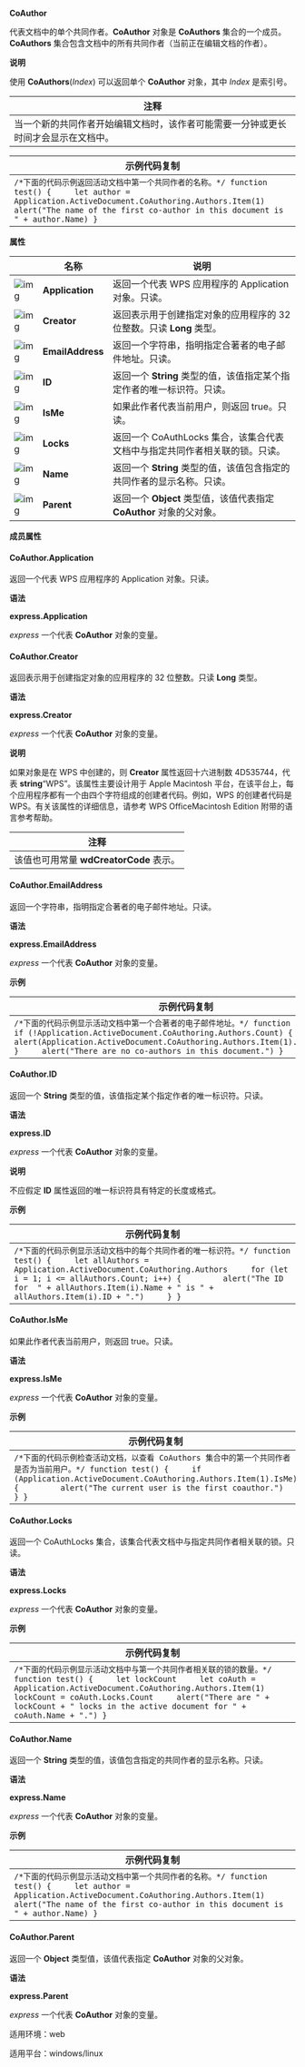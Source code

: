 **CoAuthor** 



代表文档中的单个共同作者。**CoAuthor** 对象是 **CoAuthors** 集合的一个成员。**CoAuthors** 集合包含文档中的所有共同作者（当前正在编辑文档的作者）。

**说明**

使用 **CoAuthors**(*Index*) 可以返回单个 **CoAuthor** 对象，其中 *Index* 是索引号。

| 注释                                                         |
| ------------------------------------------------------------ |
| 当一个新的共同作者开始编辑文档时，该作者可能需要一分钟或更长时间才会显示在文档中。 |

| 示例代码复制                                                 |
| ------------------------------------------------------------ |
| `/*下面的代码示例返回活动文档中第一个共同作者的名称。*/ function test() {     let author = Application.ActiveDocument.CoAuthoring.Authors.Item(1)     alert("The name of the first co-author in this document is " + author.Name) }` |

**属性**

|                                                              | 名称             | 说明                                                         |
| ------------------------------------------------------------ | ---------------- | ------------------------------------------------------------ |
| ![img](https://qn.cache.wpscdn.cn/encs/doc/office_v19/gif/properties.gif) | **Application**  | 返回一个代表 WPS 应用程序的 Application 对象。只读。         |
| ![img](https://qn.cache.wpscdn.cn/encs/doc/office_v19/gif/properties.gif) | **Creator**      | 返回表示用于创建指定对象的应用程序的 32 位整数。只读 **Long** 类型。 |
| ![img](https://qn.cache.wpscdn.cn/encs/doc/office_v19/gif/properties.gif) | **EmailAddress** | 返回一个字符串，指明指定合著者的电子邮件地址。只读。         |
| ![img](https://qn.cache.wpscdn.cn/encs/doc/office_v19/gif/properties.gif) | **ID**           | 返回一个 **String** 类型的值，该值指定某个指定作者的唯一标识符。只读。 |
| ![img](https://qn.cache.wpscdn.cn/encs/doc/office_v19/gif/properties.gif) | **IsMe**         | 如果此作者代表当前用户，则返回 true。只读。                  |
| ![img](https://qn.cache.wpscdn.cn/encs/doc/office_v19/gif/properties.gif) | **Locks**        | 返回一个 CoAuthLocks 集合，该集合代表文档中与指定共同作者相关联的锁。只读。 |
| ![img](https://qn.cache.wpscdn.cn/encs/doc/office_v19/gif/properties.gif) | **Name**         | 返回一个 **String** 类型的值，该值包含指定的共同作者的显示名称。只读。 |
| ![img](https://qn.cache.wpscdn.cn/encs/doc/office_v19/gif/properties.gif) | **Parent**       | 返回一个 **Object** 类型值，该值代表指定 **CoAuthor** 对象的父对象。 |

**成员属性**

#### **CoAuthor.Application**

返回一个代表 WPS 应用程序的 Application 对象。只读。

**语法**

**express.Application**

*express*   一个代表 **CoAuthor** 对象的变量。

#### **CoAuthor.Creator**

返回表示用于创建指定对象的应用程序的 32 位整数。只读 **Long** 类型。

**语法**

**express.Creator**

*express*   一个代表 **CoAuthor** 对象的变量。

**说明**

如果对象是在 WPS 中创建的，则 **Creator** 属性返回十六进制数 4D535744，代表 **string**“WPS”。该属性主要设计用于 Apple Macintosh 平台，在该平台上，每个应用程序都有一个由四个字符组成的创建者代码。例如，WPS 的创建者代码是 WPS。有关该属性的详细信息，请参考 WPS OfficeMacintosh Edition 附带的语言参考帮助。

| 注释                                    |
| --------------------------------------- |
| 该值也可用常量 **wdCreatorCode** 表示。 |

#### **CoAuthor.EmailAddress**

返回一个字符串，指明指定合著者的电子邮件地址。只读。

**语法**

**express.EmailAddress**

*express*   一个代表 **CoAuthor** 对象的变量。

**示例**

| 示例代码复制                                                 |
| ------------------------------------------------------------ |
| `/*下面的代码示例显示活动文档中第一个合著者的电子邮件地址。*/ function test() {     if (!Application.ActiveDocument.CoAuthoring.Authors.Count) {         alert(Application.ActiveDocument.CoAuthoring.Authors.Item(1).EmailAddress)     }     alert("There are no co-authors in this document.") }` |

#### **CoAuthor.ID**

返回一个 **String** 类型的值，该值指定某个指定作者的唯一标识符。只读。

**语法**

**express.ID**

*express*   一个代表 **CoAuthor** 对象的变量。

**说明**

不应假定 **ID** 属性返回的唯一标识符具有特定的长度或格式。

**示例**

| 示例代码复制                                                 |
| ------------------------------------------------------------ |
| `/*下面的代码示例显示活动文档中的每个共同作者的唯一标识符。*/ function test() {     let allAuthors = Application.ActiveDocument.CoAuthoring.Authors     for (let i = 1; i <= allAuthors.Count; i++) {         alert("The ID for  " + allAuthors.Item(i).Name + " is " + allAuthors.Item(i).ID + ".")     } }` |

#### **CoAuthor.IsMe**

如果此作者代表当前用户，则返回 true。只读。

**语法**

**express.IsMe**

*express*   一个代表 **CoAuthor** 对象的变量。

**示例**

| 示例代码复制                                                 |
| ------------------------------------------------------------ |
| `/*下面的代码示例检查活动文档，以查看 CoAuthors 集合中的第一个共同作者是否为当前用户。*/ function test() {     if (Application.ActiveDocument.CoAuthoring.Authors.Item(1).IsMe) {         alert("The current user is the first coauthor.")     } }` |

#### **CoAuthor.Locks**

返回一个 CoAuthLocks 集合，该集合代表文档中与指定共同作者相关联的锁。只读。

**语法**

**express.Locks**

*express*   一个代表 **CoAuthor** 对象的变量。

**示例**

| 示例代码复制                                                 |
| ------------------------------------------------------------ |
| `/*下面的代码示例显示活动文档中与第一个共同作者相关联的锁的数量。*/ function test() {     let lockCount     let coAuth = Application.ActiveDocument.CoAuthoring.Authors.Item(1)     lockCount = coAuth.Locks.Count     alert("There are " + lockCount + " locks in the active document for " + coAuth.Name + ".") }` |

#### **CoAuthor.Name**

返回一个 **String** 类型的值，该值包含指定的共同作者的显示名称。只读。

**语法**

**express.Name**

*express*   一个代表 **CoAuthor** 对象的变量。

**示例**

| 示例代码复制                                                 |
| ------------------------------------------------------------ |
| `/*下面的代码示例显示活动文档中第一个共同作者的名称。*/ function test() {     let author = Application.ActiveDocument.CoAuthoring.Authors.Item(1)     alert("The name of the first co-author in this document is " + author.Name) }` |

#### **CoAuthor.Parent**

返回一个 **Object** 类型值，该值代表指定 **CoAuthor** 对象的父对象。

**语法**

**express.Parent**

*express*   一个代表 **CoAuthor** 对象的变量。

适用环境：web

适用平台：windows/linux